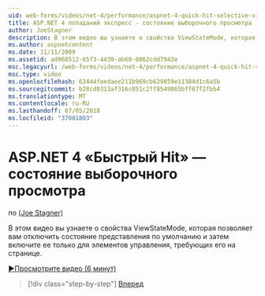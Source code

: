 ```yaml
---
uid: web-forms/videos/net-4/performance/aspnet-4-quick-hit-selective-view-state
title: ASP.NET 4 попаданий экспресс - состояние выборочного просмотра
author: JoeStagner
description: В этом видео вы узнаете о свойства ViewStateMode, которая позволяет вам отключить состояние представления по умолчанию и затем включите ее только для элементов управления в этой requi...
ms.author: aspnetcontent
ms.date: 11/11/2009
ms.assetid: ad960512-65f3-4439-ab68-0862cdd7943e
msc.legacyurl: /web-forms/videos/net-4/performance/aspnet-4-quick-hit-selective-view-state
msc.type: video
ms.openlocfilehash: 62444feedaee211b969cb629859e11384d1c6a5b
ms.sourcegitcommit: b28cd0313af316c051c2ff8549865bff67f2fbb4
ms.translationtype: MT
ms.contentlocale: ru-RU
ms.lasthandoff: 07/05/2018
ms.locfileid: "37801803"
---
```

<a name="aspnet-4-quick-hit---selective-view-state"></a>ASP.NET 4 «Быстрый Hit» — состояние выборочного просмотра
====================
по [(Joe Stagner)](https://github.com/JoeStagner)

В этом видео вы узнаете о свойства ViewStateMode, которая позволяет вам отключить состояние представления по умолчанию и затем включите ее только для элементов управления, требующих его на странице.

[&#9654;Просмотрите видео (6 минут)](https://channel9.msdn.com/Blogs/ASP-NET-Site-Videos/aspnet-4-quick-hit-selective-view-state)

> [!div class="step-by-step"]
> [Вперед](aspnet-4-quick-hit-easy-state-compression.md)
